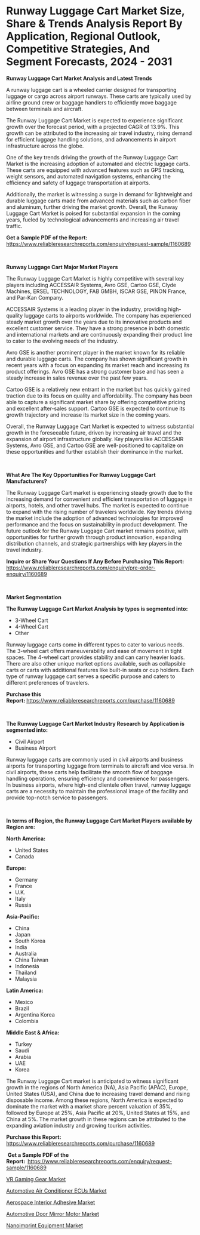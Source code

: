 <p><h1>Runway Luggage Cart Market Size, Share & Trends Analysis Report By Application, Regional Outlook, Competitive Strategies, And Segment Forecasts, 2024 - 2031</h1></p><p><strong>Runway Luggage Cart Market Analysis and Latest Trends</strong></p>
<p><p>A runway luggage cart is a wheeled carrier designed for transporting luggage or cargo across airport runways. These carts are typically used by airline ground crew or baggage handlers to efficiently move baggage between terminals and aircraft.</p><p>The Runway Luggage Cart Market is expected to experience significant growth over the forecast period, with a projected CAGR of 13.9%. This growth can be attributed to the increasing air travel industry, rising demand for efficient luggage handling solutions, and advancements in airport infrastructure across the globe.</p><p>One of the key trends driving the growth of the Runway Luggage Cart Market is the increasing adoption of automated and electric luggage carts. These carts are equipped with advanced features such as GPS tracking, weight sensors, and automated navigation systems, enhancing the efficiency and safety of luggage transportation at airports.</p><p>Additionally, the market is witnessing a surge in demand for lightweight and durable luggage carts made from advanced materials such as carbon fiber and aluminum, further driving the market growth. Overall, the Runway Luggage Cart Market is poised for substantial expansion in the coming years, fueled by technological advancements and increasing air travel traffic.</p></p>
<p><strong>Get a Sample PDF of the Report:&nbsp;</strong> <a href="https://www.reliableresearchreports.com/enquiry/request-sample/1160689">https://www.reliableresearchreports.com/enquiry/request-sample/1160689</a></p>
<p>&nbsp;</p>
<p><strong>Runway Luggage Cart Major Market Players</strong></p>
<p><p>The Runway Luggage Cart Market is highly competitive with several key players including ACCESSAIR Systems, Avro GSE, Cartoo GSE, Clyde Machines, ERSEL TECHNOLOGY, FAB GMBH, ISCAR GSE, PINON France, and Par-Kan Company.</p><p>ACCESSAIR Systems is a leading player in the industry, providing high-quality luggage carts to airports worldwide. The company has experienced steady market growth over the years due to its innovative products and excellent customer service. They have a strong presence in both domestic and international markets and are continuously expanding their product line to cater to the evolving needs of the industry.</p><p>Avro GSE is another prominent player in the market known for its reliable and durable luggage carts. The company has shown significant growth in recent years with a focus on expanding its market reach and increasing its product offerings. Avro GSE has a strong customer base and has seen a steady increase in sales revenue over the past few years.</p><p>Cartoo GSE is a relatively new entrant in the market but has quickly gained traction due to its focus on quality and affordability. The company has been able to capture a significant market share by offering competitive pricing and excellent after-sales support. Cartoo GSE is expected to continue its growth trajectory and increase its market size in the coming years.</p><p>Overall, the Runway Luggage Cart Market is expected to witness substantial growth in the foreseeable future, driven by increasing air travel and the expansion of airport infrastructure globally. Key players like ACCESSAIR Systems, Avro GSE, and Cartoo GSE are well-positioned to capitalize on these opportunities and further establish their dominance in the market.</p></p>
<p>&nbsp;</p>
<p><strong>What Are The Key Opportunities For Runway Luggage Cart Manufacturers?</strong></p>
<p><p>The Runway Luggage Cart market is experiencing steady growth due to the increasing demand for convenient and efficient transportation of luggage in airports, hotels, and other travel hubs. The market is expected to continue to expand with the rising number of travelers worldwide. Key trends driving the market include the adoption of advanced technologies for improved performance and the focus on sustainability in product development. The future outlook for the Runway Luggage Cart market remains positive, with opportunities for further growth through product innovation, expanding distribution channels, and strategic partnerships with key players in the travel industry.</p></p>
<p><strong>Inquire or Share Your Questions If Any Before Purchasing This Report:</strong> <a href="https://www.reliableresearchreports.com/enquiry/pre-order-enquiry/1160689">https://www.reliableresearchreports.com/enquiry/pre-order-enquiry/1160689</a></p>
<p>&nbsp;</p>
<p><strong>Market Segmentation</strong></p>
<p><strong>The Runway Luggage Cart Market Analysis by types is segmented into:</strong></p>
<p><ul><li>3-Wheel Cart</li><li>4-Wheel Cart</li><li>Other</li></ul></p>
<p><p>Runway luggage carts come in different types to cater to various needs. The 3-wheel cart offers maneuverability and ease of movement in tight spaces. The 4-wheel cart provides stability and can carry heavier loads. There are also other unique market options available, such as collapsible carts or carts with additional features like built-in seats or cup holders. Each type of runway luggage cart serves a specific purpose and caters to different preferences of travelers.</p></p>
<p><strong>Purchase this Report:&nbsp;</strong><a href="https://www.reliableresearchreports.com/purchase/1160689">https://www.reliableresearchreports.com/purchase/1160689</a></p>
<p>&nbsp;</p>
<p><strong>The Runway Luggage Cart Market Industry Research by Application is segmented into:</strong></p>
<p><ul><li>Civil Airport</li><li>Business Airport</li></ul></p>
<p><p>Runway luggage carts are commonly used in civil airports and business airports for transporting luggage from terminals to aircraft and vice versa. In civil airports, these carts help facilitate the smooth flow of baggage handling operations, ensuring efficiency and convenience for passengers. In business airports, where high-end clientele often travel, runway luggage carts are a necessity to maintain the professional image of the facility and provide top-notch service to passengers.</p></p>
<p>&nbsp;</p>
<p><strong>In terms of Region, the Runway Luggage Cart Market Players available by Region are:</strong></p>
<p>
    <p> <strong> North America: </strong>
        <ul>
            <li>United States</li>
            <li>Canada</li>
        </ul>
        </p> 
    <p> <strong> Europe: </strong>
        <ul>
            <li>Germany</li>
            <li>France</li>
            <li>U.K.</li>
            <li>Italy</li>
            <li>Russia</li>
        </ul>
        </p> 
    <p> <strong> Asia-Pacific: </strong>
        <ul>
            <li>China</li>
            <li>Japan</li>
            <li>South Korea</li>
            <li>India</li>
            <li>Australia</li>
            <li>China Taiwan</li>
            <li>Indonesia</li>
            <li>Thailand</li>
            <li>Malaysia</li>
        </ul>
        </p> 
    <p> <strong> Latin America: </strong>
        <ul>
            <li>Mexico</li>
            <li>Brazil</li>
            <li>Argentina Korea</li>
            <li>Colombia</li>
        </ul>
        </p> 
    <p> <strong> Middle East & Africa: </strong>
        <ul>
            <li>Turkey</li>
            <li>Saudi</li>
            <li>Arabia</li>
            <li>UAE</li>
            <li>Korea</li>
        </ul>
    </p>
    </p>
<p><p>The Runway Luggage Cart market is anticipated to witness significant growth in the regions of North America (NA), Asia Pacific (APAC), Europe, United States (USA), and China due to increasing travel demand and rising disposable income. Among these regions, North America is expected to dominate the market with a market share percent valuation of 35%, followed by Europe at 25%, Asia Pacific at 20%, United States at 15%, and China at 5%. The market growth in these regions can be attributed to the expanding aviation industry and growing tourism activities.</p></p>
<p><strong>Purchase this Report: </strong><a href="https://www.reliableresearchreports.com/purchase/1160689">https://www.reliableresearchreports.com/purchase/1160689</a></p>
<p>&nbsp;<strong>Get a Sample PDF of the Report:&nbsp;&nbsp;</strong><a href="https://www.reliableresearchreports.com/enquiry/request-sample/1160689">https://www.reliableresearchreports.com/enquiry/request-sample/1160689</a></p>
<p><strong></strong></p>
<p><p><a href="https://medium.com/@ralphstone665/vr-gaming-gear-market-research-report-its-history-and-forecast-2024-to-2031-41756bb3e256">VR Gaming Gear Market</a></p><p><a href="https://issuu.com/reportprime-2/docs/automotive-air-conditioner-ecus-market-size-2030.p">Automotive Air Conditioner ECUs Market</a></p><p><a href="https://github.com/zjyglelu/Market-Research-Report-List-1/blob/main/aerospace-interior-adhesive-market.md">Aerospace Interior Adhesive Market</a></p><p><a href="https://issuu.com/reportprime-2/docs/automotive-door-mirror-motor-market-size-2030.pptx">Automotive Door Mirror Motor Market</a></p><p><a href="https://medium.com/@ralphstone665/nanoimprint-equipment-market-comprehensive-assessment-by-type-application-and-geography-6c404d523e9a">Nanoimprint Equipment Market</a></p></p>